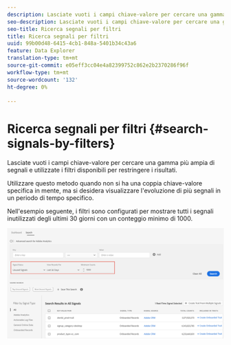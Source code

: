 ```yaml
---
description: Lasciate vuoti i campi chiave-valore per cercare una gamma più ampia di segnali e utilizzate i filtri disponibili per restringere i risultati.
seo-description: Lasciate vuoti i campi chiave-valore per cercare una gamma più ampia di segnali e utilizzate i filtri disponibili per restringere i risultati.
seo-title: Ricerca segnali per filtri
title: Ricerca segnali per filtri
uuid: 99b00d48-6415-4cb1-848a-5401b34c43a6
feature: Data Explorer
translation-type: tm+mt
source-git-commit: e05eff3cc04e4a82399752c862e2b2370286f96f
workflow-type: tm+mt
source-wordcount: '132'
ht-degree: 0%

---
```



# Ricerca segnali per filtri {#search-signals-by-filters}

Lasciate vuoti i campi chiave-valore per cercare una gamma più ampia di segnali e utilizzate i filtri disponibili per restringere i risultati.

Utilizzare questo metodo quando non si ha una coppia chiave-valore specifica in mente, ma si desidera visualizzare l&#39;evoluzione di più segnali in un periodo di tempo specifico.

Nell&#39;esempio seguente, i filtri sono configurati per mostrare tutti i segnali inutilizzati degli ultimi 30 giorni con un conteggio minimo di 1000.

![](assets/signals-search-filters.png)